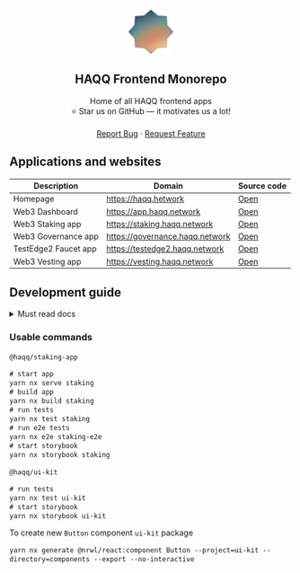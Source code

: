 <div align="center">
  <img src="apps/website/assets/images/logo.svg" alt="Logo" width="80" height="80">

  <h2 align="center">HAQQ Frontend Monorepo</h2>

  <p align="center">
    Home of all HAQQ frontend apps
    <br />
    ⭐ Star us on GitHub — it motivates us a lot!
    <br />
    <br />
    <a href="https://github.com/haqq-network/frontend/issues/new">Report Bug</a>
    ·
    <a href="https://github.com/haqq-network/frontend/issues/new">Request Feature</a>
  </p>
</div>

## Applications and websites

| Description          | Domain                          | Source code             |
| -------------------- | ------------------------------- | ----------------------- |
| Homepage             | https://haqq.hetwork            | [Open](apps/website)    |
| Web3 Dashboard       | https://app.haqq.network        | [Open](apps/shell)      |
| Web3 Staking app     | https://staking.haqq.network    | [Open](apps/staking)    |
| Web3 Governance app  | https://governance.haqq.network | [Open](apps/governance) |
| TestEdge2 Faucet app | https://testedge2.haqq.network  | [Open](apps/faucet)     |
| Web3 Vesting app     | https://vesting.haqq.network    | [Open](apps/vesting)    |

## Development guide

<details>
  <summary>Must read docs</summary>
  <ol>
    <li>
      <a href="https://www.conventionalcommits.org/en/v1.0.0">Conventional commits</a>
    </li>
    <li><a target="_blank" rel="noopener noreferrer" href="https://reactjs.org">React</a></li>
    <li><a target="_blank" rel="noopener noreferrer" href="https://jestjs.io">Jest</a></li>
    <li><a target="_blank" rel="noopener noreferrer" href="https://testing-library.com">Testing library</a></li>
    <li><a target="_blank" rel="noopener noreferrer" href="https://docs.cypress.io">Cypress</a></li>
    <li><a target="_blank" rel="noopener noreferrer" href="https://storybook.js.org">Storybook</a></li>
    <li><a target="_blank" rel="noopener noreferrer" href="https://postcss.org">PostCSS</a></li>
    <li><a target="_blank" rel="noopener noreferrer" href="https://tailwindcss.com/docs">Tailwind</a></li>
    <li><a target="_blank" rel="noopener noreferrer" href="https://nx.dev">NX</a></li>
  </ol>
</details>

### Usable commands

`@haqq/staking-app`

```shell
# start app
yarn nx serve staking
# build app
yarn nx build staking
# run tests
yarn nx test staking
# run e2e tests
yarn nx e2e staking-e2e
# start storybook
yarn nx storybook staking
```

`@haqq/ui-kit`

```shell
# run tests
yarn nx test ui-kit
# start storybook
yarn nx storybook ui-kit
```

To create new `Button` component `ui-kit` package

```shell
yarn nx generate @nrwl/react:component Button --project=ui-kit --directory=components --export --no-interactive
```
